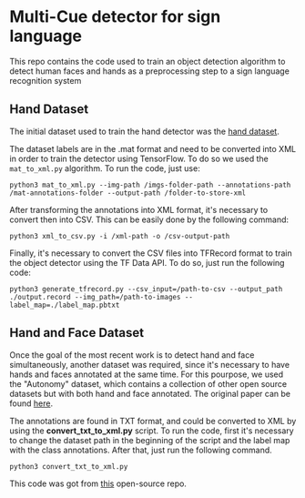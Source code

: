 # Multi-Cue detector for sign language

This repo contains the code used to train an object detection algorithm to detect human faces and hands as a preprocessing step to a sign language recognition system

## Hand Dataset
The initial dataset used to train the hand detector was the [hand dataset](https://www.robots.ox.ac.uk/~vgg/data/hands/).

The dataset labels are in the .mat format and need to be converted into XML in order to train the detector using TensorFlow. To do so we used the ```mat_to_xml.py``` algorithm. To run the code, just use:

```
python3 mat_to_xml.py --img-path /imgs-folder-path --annotations-path /mat-annotations-folder --output-path /folder-to-store-xml
```

After transforming the annotations into XML format, it's necessary to convert then into CSV. This can be easily done by the following command:
```
python3 xml_to_csv.py -i /xml-path -o /csv-output-path
```
Finally, it's necessary to convert the CSV files into TFRecord format to train the object detector using the TF Data API. To do so, just run the following code:
```
python3 generate_tfrecord.py --csv_input=/path-to-csv --output_path ./output.record --img_path=/path-to-images --label_map=./label_map.pbtxt
```

## Hand and Face Dataset
Once the goal of the most recent work is to detect hand and face simultaneously, another dataset was required, since it's necessary to have hands and faces annotated at the same time. For this pourpose, we used the "Autonomy" dataset, which contains a collection of other open source datasets but with both hand and face annotated. The original paper can be found [here](https://autonomy.cs.sfu.ca/doc/mohaimenian_iros2018.pdf).

The annotations are found in TXT format, and could be converted to XML by using the **convert_txt_to_xml.py** script. To run the code, first it's necessary to change the dataset path in the beginning of the script and the label map with the class annotations. After that, just run the following command.
```
python3 convert_txt_to_xml.py
```
This code was got from [this](https://github.com/MuhammadAsadJaved/Important-shells) open-source repo.